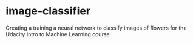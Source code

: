 # image-classifier
Creating a training a neural network to classify images of flowers for the Udacity Intro to Machine Learning course
